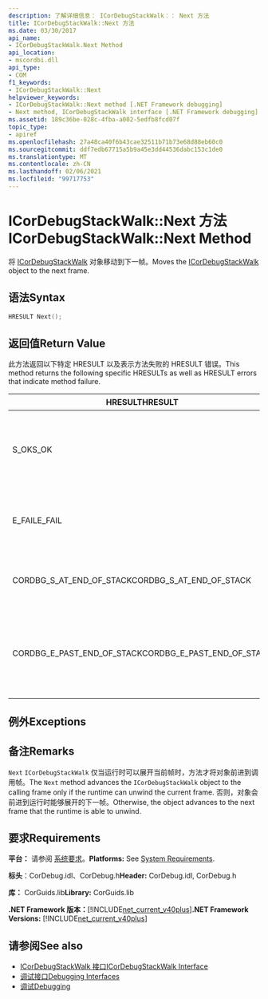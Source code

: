 ```yaml
---
description: 了解详细信息： ICorDebugStackWalk：： Next 方法
title: ICorDebugStackWalk::Next 方法
ms.date: 03/30/2017
api_name:
- ICorDebugStackWalk.Next Method
api_location:
- mscordbi.dll
api_type:
- COM
f1_keywords:
- ICorDebugStackWalk::Next
helpviewer_keywords:
- ICorDebugStackWalk::Next method [.NET Framework debugging]
- Next method, ICorDebugStackWalk interface [.NET Framework debugging]
ms.assetid: 189c36be-028c-4fba-a002-5edfb8fcd07f
topic_type:
- apiref
ms.openlocfilehash: 27a48ca40f6b43cae32511b71b73e68d88eb60c0
ms.sourcegitcommit: ddf7edb67715a5b9a45e3dd44536dabc153c1de0
ms.translationtype: MT
ms.contentlocale: zh-CN
ms.lasthandoff: 02/06/2021
ms.locfileid: "99717753"
---
```

# <a name="icordebugstackwalknext-method"></a><span data-ttu-id="788e8-103">ICorDebugStackWalk::Next 方法</span><span class="sxs-lookup"><span data-stu-id="788e8-103">ICorDebugStackWalk::Next Method</span></span>

<span data-ttu-id="788e8-104">将 [ICorDebugStackWalk](icordebugstackwalk-interface.md) 对象移动到下一帧。</span><span class="sxs-lookup"><span data-stu-id="788e8-104">Moves the [ICorDebugStackWalk](icordebugstackwalk-interface.md) object to the next frame.</span></span>  
  
## <a name="syntax"></a><span data-ttu-id="788e8-105">语法</span><span class="sxs-lookup"><span data-stu-id="788e8-105">Syntax</span></span>  
  
```cpp  
HRESULT Next();  
```  
  
## <a name="return-value"></a><span data-ttu-id="788e8-106">返回值</span><span class="sxs-lookup"><span data-stu-id="788e8-106">Return Value</span></span>  

 <span data-ttu-id="788e8-107">此方法返回以下特定 HRESULT 以及表示方法失败的 HRESULT 错误。</span><span class="sxs-lookup"><span data-stu-id="788e8-107">This method returns the following specific HRESULTs as well as HRESULT errors that indicate method failure.</span></span>  
  
|<span data-ttu-id="788e8-108">HRESULT</span><span class="sxs-lookup"><span data-stu-id="788e8-108">HRESULT</span></span>|<span data-ttu-id="788e8-109">说明</span><span class="sxs-lookup"><span data-stu-id="788e8-109">Description</span></span>|  
|-------------|-----------------|  
|<span data-ttu-id="788e8-110">S_OK</span><span class="sxs-lookup"><span data-stu-id="788e8-110">S_OK</span></span>|<span data-ttu-id="788e8-111">运行时成功地展开到下一帧 (参阅备注) 。</span><span class="sxs-lookup"><span data-stu-id="788e8-111">The runtime successfully unwound to the next frame (see Remarks).</span></span>|  
|<span data-ttu-id="788e8-112">E_FAIL</span><span class="sxs-lookup"><span data-stu-id="788e8-112">E_FAIL</span></span>|<span data-ttu-id="788e8-113">`ICorDebugStackWalk`对象不能是高级对象。</span><span class="sxs-lookup"><span data-stu-id="788e8-113">The `ICorDebugStackWalk` object could not be advanced.</span></span>|  
|<span data-ttu-id="788e8-114">CORDBG_S_AT_END_OF_STACK</span><span class="sxs-lookup"><span data-stu-id="788e8-114">CORDBG_S_AT_END_OF_STACK</span></span>|<span data-ttu-id="788e8-115">由于此展开导致堆栈结束。</span><span class="sxs-lookup"><span data-stu-id="788e8-115">The end of the stack was reached as a result of this unwind.</span></span>|  
|<span data-ttu-id="788e8-116">CORDBG_E_PAST_END_OF_STACK</span><span class="sxs-lookup"><span data-stu-id="788e8-116">CORDBG_E_PAST_END_OF_STACK</span></span>|<span data-ttu-id="788e8-117">帧指针已位于堆栈末尾;因此，不能访问其他帧。</span><span class="sxs-lookup"><span data-stu-id="788e8-117">The frame pointer is already at the end of the stack; therefore, no additional frames can be accessed.</span></span>|  
  
## <a name="exceptions"></a><span data-ttu-id="788e8-118">例外</span><span class="sxs-lookup"><span data-stu-id="788e8-118">Exceptions</span></span>  
  
## <a name="remarks"></a><span data-ttu-id="788e8-119">备注</span><span class="sxs-lookup"><span data-stu-id="788e8-119">Remarks</span></span>  

 <span data-ttu-id="788e8-120">`Next` `ICorDebugStackWalk` 仅当运行时可以展开当前帧时，方法才将对象前进到调用帧。</span><span class="sxs-lookup"><span data-stu-id="788e8-120">The `Next` method advances the `ICorDebugStackWalk` object to the calling frame only if the runtime can unwind the current frame.</span></span> <span data-ttu-id="788e8-121">否则，对象会前进到运行时能够展开的下一帧。</span><span class="sxs-lookup"><span data-stu-id="788e8-121">Otherwise, the object advances to the next frame that the runtime is able to unwind.</span></span>  
  
## <a name="requirements"></a><span data-ttu-id="788e8-122">要求</span><span class="sxs-lookup"><span data-stu-id="788e8-122">Requirements</span></span>  

 <span data-ttu-id="788e8-123">**平台：** 请参阅 [系统要求](../../get-started/system-requirements.md)。</span><span class="sxs-lookup"><span data-stu-id="788e8-123">**Platforms:** See [System Requirements](../../get-started/system-requirements.md).</span></span>  
  
 <span data-ttu-id="788e8-124">**标头**：CorDebug.idl、CorDebug.h</span><span class="sxs-lookup"><span data-stu-id="788e8-124">**Header:** CorDebug.idl, CorDebug.h</span></span>  
  
 <span data-ttu-id="788e8-125">**库：** CorGuids.lib</span><span class="sxs-lookup"><span data-stu-id="788e8-125">**Library:** CorGuids.lib</span></span>  
  
 <span data-ttu-id="788e8-126">**.NET Framework 版本：**[!INCLUDE[net_current_v40plus](../../../../includes/net-current-v40plus-md.md)]</span><span class="sxs-lookup"><span data-stu-id="788e8-126">**.NET Framework Versions:** [!INCLUDE[net_current_v40plus](../../../../includes/net-current-v40plus-md.md)]</span></span>  
  
## <a name="see-also"></a><span data-ttu-id="788e8-127">请参阅</span><span class="sxs-lookup"><span data-stu-id="788e8-127">See also</span></span>

- [<span data-ttu-id="788e8-128">ICorDebugStackWalk 接口</span><span class="sxs-lookup"><span data-stu-id="788e8-128">ICorDebugStackWalk Interface</span></span>](icordebugstackwalk-interface.md)
- [<span data-ttu-id="788e8-129">调试接口</span><span class="sxs-lookup"><span data-stu-id="788e8-129">Debugging Interfaces</span></span>](debugging-interfaces.md)
- [<span data-ttu-id="788e8-130">调试</span><span class="sxs-lookup"><span data-stu-id="788e8-130">Debugging</span></span>](index.md)
